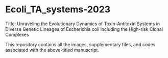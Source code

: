 # Ecoli_TA_systems-2023

Title: Unraveling the Evolutionary Dynamics of Toxin-Antitoxin Systems in Diverse Genetic Lineages of Escherichia coli including the High-risk Clonal Complexes

This repository contains all the images, supplementary files, and codes associated with the above-titled manuscript.

